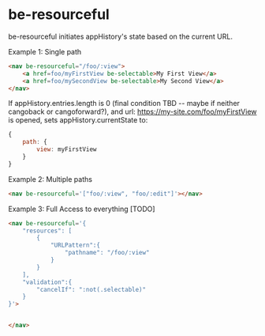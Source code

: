 # be-resourceful

be-resourceful initiates appHistory's state based on the current URL.


Example 1: Single path

```html
<nav be-resourceful="/foo/:view">
    <a href=foo/myFirstView be-selectable>My First View</a>
    <a href=foo/mySecondView be-selectable>My Second View</a>
</nav>
```

If appHistory.entries.length is 0 (final condition TBD -- maybe if neither cangoback or cangoforward?), and url:  https://my-site.com/foo/myFirstView is opened, sets appHistory.currentState to:

```JavaScript
{
    path: {
        view: myFirstView
    }
}
```




Example 2:  Multiple paths

```html
<nav be-resourceful='["foo/:view", "foo/:edit"]'></nav>
```

Example 3:  Full Access to everything [TODO]


```html
<nav be-resourceful='{
    "resources": [
        {
            "URLPattern":{
                "pathname": "/foo/:view"
            }
        }
    ],
    "validation":{
        "cancelIf": ":not(.selectable)"
    }
}'>


</nav>
```


